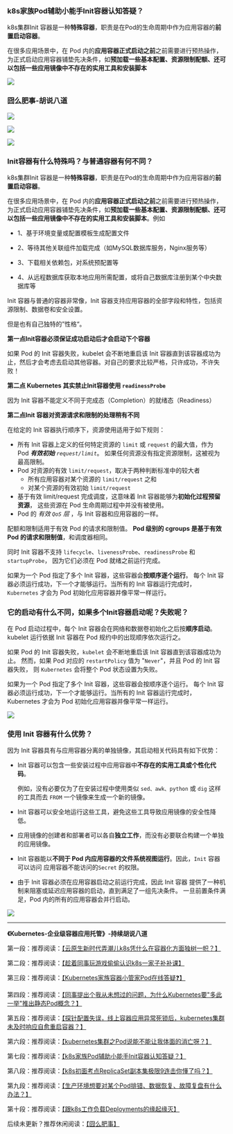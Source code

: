 ### k8s家族Pod辅助小能手Init容器认知答疑？

k8s集群Init 容器是一种**特殊容器**，职责是在Pod的生命周期中作为应用容器的**前置启动容器**。

在很多应用场景中，在 Pod 内的**应用容器正式启动之前**之前需要进行预热操作，为正式启动应用容器铺垫先决条件，如**预加载一些基本配置、资源限制配额、还可以包括一些应用镜像中不存在的实用工具和安装脚本**

![](https://img-blog.csdnimg.cn/img_convert/ba05ea1908420db265cbbe8b4a6a57c7.gif)

### 囧么肥事-胡说八道

![](https://img-blog.csdnimg.cn/img_convert/010f7cd3159d6f8e2399e70a83799962.png)

![](https://img-blog.csdnimg.cn/img_convert/d3f3e29956fb50237438ca04f9da1b1e.png)

![](https://img-blog.csdnimg.cn/img_convert/683caf337b7e466eaf9ebc65f7df92f7.png)

### Init容器有什么特殊吗？与普通容器有何不同？

k8s集群Init 容器是一种**特殊容器**，职责是在Pod的生命周期中作为应用容器的**前置启动容器**。

在很多应用场景中，在 Pod 内的**应用容器正式启动之前**之前需要进行预热操作，为正式启动应用容器铺垫先决条件，如**预加载一些基本配置、资源限制配额、还可以包括一些应用镜像中不存在的实用工具和安装脚本**。例如

- 1、基于环境变量或配置模板生成配置文件

- 2、等待其他关联组件加载完成（如MySQL数据库服务，Nginx服务等）

- 3、下载相关依赖包，对系统预配置等

- 4、从远程数据库获取本地应用所需配置，或将自己数据库注册到某个中央数据库等

Init 容器与普通的容器非常像，Init 容器支持应用容器的全部字段和特性，包括资源限制、数据卷和安全设置。

但是也有自己独特的”性格“。

**第一点Init容器必须保证成功启动后才会启动下个容器**

如果 Pod 的 Init 容器失败，kubelet 会不断地重启该 Init 容器直到该容器成功为止，然后才会考虑去启动其他容器。对自己的要求比较严格，只许成功，不许失败！

**第二点 Kubernetes 其实禁止Init容器使用 `readinessProbe`**

因为 Init 容器不能定义不同于完成态（Completion）的就绪态（Readiness）

**第二点Init 容器对资源请求和限制的处理稍有不同**

在给定的 Init 容器执行顺序下，资源使用适用于如下规则：

- 所有 Init 容器上定义的任何特定资源的 `limit` 或 `request` 的最大值，作为 Pod ***有效初始** `request/limit`*。 如果任何资源没有指定资源限制，这被视为最高限制。
- Pod 对资源的有效 `limit/request`，取决于两种判断标准中的较大者
  - 所有应用容器对某个资源的 `limit/request` 之和
  - 对某个资源的有效初始 `limit/request`
- 基于有效 limit/request 完成调度，这意味着 Init 容器能够为**初始化过程预留资源**， 这些资源在 Pod 生命周期过程中并没有被使用。
- Pod 的 *有效 `QoS` 层* ，与 Init 容器和应用容器的一样。

配额和限制适用于有效 Pod 的请求和限制值。 **Pod 级别的 cgroups 是基于有效 Pod 的请求和限制值**，和调度器相同。

同时 Init 容器不支持 `lifecycle`、`livenessProbe`、`readinessProbe` 和 `startupProbe`， 因为它们必须在 Pod 就绪之前运行完成。

如果为一个 Pod 指定了多个 Init 容器，这些容器会**按顺序逐个运行**。 每个 Init 容器必须运行成功，下一个才能够运行。当所有的 Init 容器运行完成时， `Kubernetes` 才会为 Pod 初始化应用容器并像平常一样运行。



### 它的启动有什么不同，如果多个Init容器启动呢？失败呢？

在 Pod 启动过程中，每个 Init 容器会在网络和数据卷初始化之后按**顺序启动**。 kubelet 运行依据 Init 容器在 Pod 规约中的出现顺序依次运行之。

如果 Pod 的 Init 容器失败，`kubelet` 会不断地重启该 Init 容器直到该容器成功为止。 然而，如果 Pod 对应的 `restartPolicy` 值为 "`Never`"，并且 Pod 的 Init 容器失败， 则 `Kubernetes` 会将整个 Pod 状态设置为失败。

如果为一个 Pod 指定了多个 Init 容器，这些容器会按顺序逐个运行。 每个 Init 容器必须运行成功，下一个才能够运行。当所有的 Init 容器运行完成时， Kubernetes 才会为 Pod 初始化应用容器并像平常一样运行。

![](https://img-blog.csdnimg.cn/img_convert/1319512d788a30916a6b2be3329d7345.gif)



### 使用 Init 容器有什么优势？

因为 Init 容器具有与应用容器分离的单独镜像，其启动相关代码具有如下优势：

- Init 容器可以包含一些安装过程中应用容器中**不存在的实用工具或个性化代码**。 

  例如，没有必要仅为了在安装过程中使用类似 `sed、awk、python` 或 `dig` 这样的工具而去 `FROM` 一个镜像来生成一个新的镜像。

- Init 容器可以安全地运行这些工具，避免这些工具导致应用镜像的安全性降低。

- 应用镜像的创建者和部署者可以各自**独立工作**，而没有必要联合构建一个单独的应用镜像。

- Init 容器能以**不同于 Pod 内应用容器的文件系统视图运行**。因此，`Init` 容器可以访问 应用容器不能访问的`Secret` 的权限。

- 由于 Init 容器必须在应用容器启动之前运行完成，因此 Init 容器 提供了一种机制来阻塞或延迟应用容器的启动，直到满足了一组先决条件。 一旦前置条件满足，Pod 内的所有的应用容器会并行启动。

![](https://img-blog.csdnimg.cn/img_convert/28edb31dd02df41b723c90edd9d8a6ec.gif)




-----

 **《Kubernetes-企业级容器应用托管》-持续胡说八道**

第一段：推荐阅读：[【云原生新时代弄潮儿k8s凭什么在容器化方面独树一帜？】](https://mp.weixin.qq.com/s?__biz=Mzg3NjU0NDE4NQ==&mid=2247484066&idx=1&sn=441fcae466eb5b5fba2fa29f007d7c07&chksm=cf31eb74f8466262ccc258fe1d21fbd8d65e73221c211b704d216d5116a15ffcc4f4cacf5b31#rd)

第二段：推荐阅读：[【趁着同事玩游戏偷偷认识k8s一家子补补课】](https://mp.weixin.qq.com/s?__biz=Mzg3NjU0NDE4NQ==&mid=2247484077&idx=1&sn=2ba024c0e121f7ac83e7264bdf7b4dff&chksm=cf31eb7bf846626d02c59837a2f903ed848d8e0f117c80af16b364e858005c57849f0bb82e47#rd)

第三段：推荐阅读：[【Kubernetes家族容器小管家Pod在线答疑❓】](https://mp.weixin.qq.com/s?__biz=Mzg3NjU0NDE4NQ==&mid=2247484110&idx=1&sn=cae2e84fb16b9fe5d8a7727c20009b3b&chksm=cf31eb18f846620e3dd1b7b8b9008fd5960363bc6bd3de679225ea5e45f9a48e93d210ccd572#rd)

第四段：推荐阅读：[【同事提出个我从未想过的问题，为什么Kubernetes要"多此一举"推出静态Pod概念？】](https://mp.weixin.qq.com/s?__biz=Mzg3NjU0NDE4NQ==&mid=2247484122&idx=1&sn=4f913c1e30808622e80a386aa6b4bef8&chksm=cf31eb0cf846621a4cf5ba605ec6fe4141b244dd2b8c49311accba15909f426277d643b6aceb#rd)

第五段：推荐阅读：[【探针配置失误，线上容器应用异常死锁后，kubernetes集群未及时响应自愈重启容器？】](https://mp.weixin.qq.com/s?__biz=Mzg3NjU0NDE4NQ==&mid=2247484133&idx=1&sn=116c23255e688ca1b86197689bcc8b72&chksm=cf31eb33f8466225400e6bfaac74d5d26de91b85e8f475ecbebedfb8ae08ebd9dde91aec1177#rd)

第六段：推荐阅读：[【kubernetes集群之Pod说能不能让我体面的消亡呀？】](https://mp.weixin.qq.com/s?__biz=Mzg3NjU0NDE4NQ==&mid=2247484143&idx=1&sn=5e764d67105c34bbaa4c851482dbe5cc&chksm=cf31eb39f846622f8c0aa21afd5d33d3928073de71058d59f974c5498bf84da2681cf76582a8#rd)

第七段：推荐阅读：[【k8s家族Pod辅助小能手Init容器认知答疑？】](https://mp.weixin.qq.com/s?__biz=Mzg3NjU0NDE4NQ==&mid=2247484153&idx=1&sn=2d6f43036cf2e4cea5fa2aebc4b67ebf&chksm=cf31eb2ff846623904c34e84943576ccf1714d73e042bdc9a4ce584050caf3fc0a85ff5c8908#rd)

第八段：推荐阅读：[【k8s初面考点ReplicaSet副本集极限9连击你懂了吗？】](https://mp.weixin.qq.com/s?__biz=Mzg3NjU0NDE4NQ==&mid=2247484188&idx=1&sn=b8b06c4abe2f5d56556235f867ec10d0&chksm=cf31eacaf84663dc0dd330e4b5d183c06a2c92f8a0e42c8c76b30d67e1ba90381f5bc7c5f780#rd)

第九段：推荐阅读：[【生产环境想要对某个Pod排错、数据恢复、故障复盘有什么办法？】](https://mp.weixin.qq.com/s?__biz=Mzg3NjU0NDE4NQ==&mid=2247484206&idx=1&sn=631183744568cd7756cb3d747595c479&chksm=cf31eaf8f84663eed04cfdd2c04dd8f1522a3c5bf43cbf4a24dd2e3a335fc4189f1269627e8f#rd)

第十段：推荐阅读：[【跟k8s工作负载Deployments的缘起缘灭】](https://mp.weixin.qq.com/s?__biz=Mzg3NjU0NDE4NQ==&mid=2247484214&idx=1&sn=7a0a593abbcd34347351bcc3ecd6785a&chksm=cf31eae0f84663f61600e14108ebd7b0db326d26d1f78ca7686e685c4de4728af80b54de3b4c#rd)

后续未更新？推荐休闲阅读：[【囧么肥事】](https://mp.weixin.qq.com/mp/appmsgalbum?__biz=Mzg3NjU0NDE4NQ==&action=getalbum&album_id=2218140423993212933#wechat_redirect)

